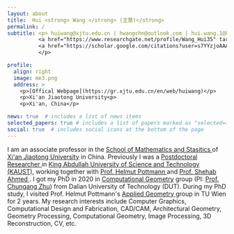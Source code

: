 ```yaml
---
layout: about
title:  Hui <strong> Wang </strong> (王慧)</strong>
permalink: /
subtitle: <p> huiwang@xjtu.edu.cn | hwangchn@outlook.com | hui.wang.1@kaust.edu.sa |
          <a href="https://www.researchgate.net/profile/Wang_Hui35" target="_blank" title="Research Gate"><i class="ai ai-researchgate"></i> </a>  
          <a href="https://scholar.google.com/citations?user=s7YYzjoAAAAJ&hl=en" target="_blank" title="Google Scholar"><i class="ai ai-google-scholar"></i> </a>
          </p>

profile:
  align: right
  image: me3.png
  address: >
    <p>[Offical Webpage](https://gr.xjtu.edu.cn/en/web/huiwang)</p>
    <p>Xi'an Jiaotong University<p>
    <p>Xi'an, China</p>

news: true  # includes a list of news items
selected_papers: true # includes a list of papers marked as "selected={true}"
social: true  # includes social icons at the bottom of the page
---
```


I am an associate professor in the 
<a href="https://math.xjtu.edu.cn/index.htm" target="\_blank"> School of Mathematics and Stasitics </a> of <a href="https://www.xjtu.edu.cn/" target="\_blank"> Xi'an Jiaotong University</a> in China.
Previously I was a <a href="https://cemse.kaust.edu.sa/vcc/people/person/hui-wang" target="\_blank"> Postdoctoral Researcher </a> in <a href="https://www.kaust.edu.sa/en/" target="\_blank">King Abdullah University of Science and Technology (KAUST)</a>, working together with <a href="https://cemse.kaust.edu.sa/vcc/people/person/helmut-pottmann" target="\_blank"> Prof. Helmut Pottmann </a> and <a href="https://cemse.kaust.edu.sa/merge" target="\_blank"> Prof. Shehab Ahmed </a>.
I got my PhD in 2020 in <a href="https://math.dlut.edu.cn/English/About_us/Institutes.htm" target="\_blank"> Computational Geometry</a> group (PI: <a href="http://faculty.dlut.edu.cn/zhu/zh_CN/index.htm" target="\_blank">Prof. Chungang Zhu</a>) from Dalian University of Technology (DUT).
During my PhD study, I visited Prof. Helmut Pottmann's
<a href="https://www.geometrie.tuwien.ac.at/geom/ig/pottmann/index.php" target="\_blank">Applied Geometry </a> group in TU Wien for 2 years.
My research interests include Computer Graphics, Computational Design and Fabrication, CAD/CAM, Architectural Geometry, Geometry Processing, Computational Geometry, Image Processing, 3D Reconstruction, CV, etc.

<!-- After my PhD graduation in 2020, I worked as a <a href="https://cemse.kaust.edu.sa/vcc/people/person/hui-wang" target="\_blank"> Postdoctoral Researcher </a> 
of <a href="https://cemse.kaust.edu.sa/vcc/people/person/helmut-pottmann" target="\_blank"> Prof. Helmut Pottmann's </a> 
<a href="https://cemse.kaust.edu.sa/cdf" target="\_blank"> Computational Design and Fabrication (CDF) </a> 
group in
<a href="https://cemse.kaust.edu.sa/vcc" target="\_blank">Visual Computing Center (VCC)</a>
in KAUST, Saudi Arabia. -->

<!-- Please check my
<a href="https://www.huiwang.me/assets/pdf/hwang-cv.pdf" target="\_blank"><b>CV</b></a> here. -->
